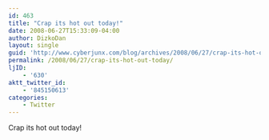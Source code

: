 ```yaml
---
id: 463
title: "Crap its hot out today!"
date: 2008-06-27T15:33:09-04:00
author: DizkoDan
layout: single
guid: 'http://www.cyberjunx.com/blog/archives/2008/06/27/crap-its-hot-out-today/'
permalink: /2008/06/27/crap-its-hot-out-today/
ljID:
    - '630'
aktt_twitter_id:
    - '845150613'
categories:
    - Twitter
---
```


Crap its hot out today!